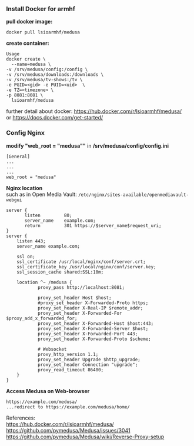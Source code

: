 ### Install Docker for armhf

**pull docker image:**

`docker pull lsioarmhf/medusa`

**create container:**

```
Usage
docker create \
  --name=medusa \
-v /srv/medusa/config:/config \
-v /srv/medusa/downloads:/downloads \
-v /srv/medusa/tv-shows:/tv \
-e PGID=<gid> -e PUID=<uid>  \
-e TZ=<timezone> \
-p 8081:8081 \
  lsioarmhf/medusa
```

further detail about docker: https://hub.docker.com/r/lsioarmhf/medusa/<BR>
or https://docs.docker.com/get-started/

### Config Nginx

**modify "web_root = "medusa""** in **/srv/medusa/config/config.ini**

```
[General]
...
...
...
web_root = "medusa"
```

**Nginx location**<BR> 
such as in Open Media Vault: `/etc/nginx/sites-available/openmediavault-webgui`
```
server {
       listen         80;
       server_name    example.com;
       return         301 https://$server_name$request_uri;
}
server {
    listen 443;
    server_name example.com;

    ssl on;
    ssl_certificate /usr/local/nginx/conf/server.crt;
    ssl_certificate_key /usr/local/nginx/conf/server.key;
    ssl_session_cache shared:SSL:10m;
    
    location ^~ /medusa {
            proxy_pass http://localhost:8081;

            proxy_set_header Host $host;
            #proxy_set_header X-Forwarded-Proto https;
            proxy_set_header X-Real-IP $remote_addr;
            proxy_set_header X-Forwarded-For $proxy_add_x_forwarded_for;
            proxy_set_header X-Forwarded-Host $host:443;
            proxy_set_header X-Forwarded-Server $host;
            proxy_set_header X-Forwarded-Port 443;
            proxy_set_header X-Forwarded-Proto $scheme;

            # Websocket
            proxy_http_version 1.1;
            proxy_set_header Upgrade $http_upgrade;
            proxy_set_header Connection "upgrade";
            proxy_read_timeout 86400;
    }
}
```

**Access Medusa on Web-browser**
```
https://example.com/medusa/
...redirect to https://example.com/medusa/home/
```

References:<BR>
https://hub.docker.com/r/lsioarmhf/medusa/<BR>
https://github.com/pymedusa/Medusa/issues/3041<BR>
https://github.com/pymedusa/Medusa/wiki/Reverse-Proxy-setup
